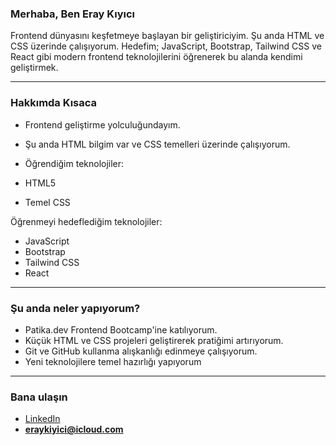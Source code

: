 ### Merhaba, Ben Eray Kıyıcı

Frontend dünyasını keşfetmeye başlayan bir geliştiriciyim. Şu anda HTML ve CSS üzerinde çalışıyorum. Hedefim; JavaScript, Bootstrap, Tailwind CSS ve React gibi modern frontend teknolojilerini öğrenerek bu alanda kendimi geliştirmek.

---

### Hakkımda Kısaca

-  Frontend geliştirme yolculuğundayım.
-  Şu anda HTML bilgim var ve CSS temelleri üzerinde çalışıyorum.

-  Öğrendiğim teknolojiler:
  - HTML5
  - Temel CSS

  Öğrenmeyi hedeflediğim teknolojiler:
  - JavaScript
  - Bootstrap
  - Tailwind CSS
  - React

---

###  Şu anda neler yapıyorum?

- Patika.dev Frontend Bootcamp'ine katılıyorum.
- Küçük HTML ve CSS projeleri geliştirerek pratiğimi artırıyorum.
- Git ve GitHub kullanma alışkanlığı edinmeye çalışıyorum.
- Yeni teknolojilere temel hazırlığı yapıyorum

---

###  Bana ulaşın

-  <a href="https://www.linkedin.com/in/eraykiyici/" target=blank >LinkedIn</a>
-  **eraykiyici@icloud.com**

